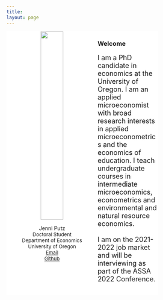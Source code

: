 ```yaml
---
title: 
layout: page
---
```


<html>
<!-- Global site tag (gtag.js) - Google Analytics -->
<script async src="https://www.googletagmanager.com/gtag/js?id=G-EHLED29ER3"></script>
<script>
  window.dataLayer = window.dataLayer || [];
  function gtag(){dataLayer.push(arguments);}
  gtag('js', new Date());

  gtag('config', 'G-EHLED29ER3');
</script>
	
<head>
<meta name="viewport" content="width=device-width, initial-scale=1">
<script src="https://kit.fontawesome.com/4ddc2e813a.js" crossorigin="anonymous"></script>
<style>
img {
  object-fit: cover;
  width:300px;
  height:500px;
}
</style>
   
<style>
	
* {
  box-sizing: border-box;
}
	

/* Create two unequal columns that floats next to each other */
.column {
  float: left;
  padding: 0px;
  height: 700px; 
}

.left {
  width: 60%;
}

.right {
  width: 40%;
}

/* Clear floats after the columns */
.row:after {
  content: "";
  display: table;
  clear: both;
}
</style>
</head>
<body>


<div class="row" align="left">
  <div class="column left" align = "center" style="background-color:#ffffff;">
     <img src="/headshot1.jpg" style="width:50%">
     <p style="text-align:center">Jenni Putz <br />
  <font size="-1"> Doctoral Student <br /> Department of Economics <br /> University of Oregon <br />	  
   <i class="fas fa-envelope"></i> <a href="mailto:jputz@uoregon.edu">    Email</a><br />
   <i class="fab fa-github-square"></i><a href="https://github.com/jenni-putz">    Github</a><br />
   </font></p>
  </div>
  <div class="column right" style="background-color:#ffffff;">
	  <h3> Welcome </h3>
    <p> <font size="4">I am a PhD candidate in economics at the University of Oregon. I am an applied microeconomist with broad research interests in applied microeconometrics and the economics of education. I teach undergraduate courses in intermediate microeconomics, econometrics and environmental and natural resource economics. <br />  
	   <br />
I am on the 2021-2022 job market and will be interviewing as part of the ASSA 2022 Conference. <br />
 </font> </p>
  </div>
</div>

</body>
</html>





